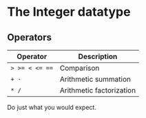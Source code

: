 # The Integer datatype

## Operators

| Operator       | Description              |
|----------------|--------------------------|
| `> >= < <= ==` | Comparison               |
| `+ -`          | Arithmetic summation     |
| `* /`          | Arithmetic factorization |

Do just what you would expect.